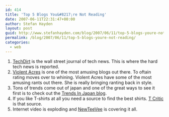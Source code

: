 ```yaml
---
id: 414
title: 'Top 5 Blogs You&#8217;re Not Reading'
date: 2007-06-11T22:31:47+00:00
author: Stefan Hayden
layout: post
guid: http://www.stefanhayden.com/blog/2007/06/11/top-5-blogs-youre-not-reading/
permalink: /blog/2007/06/11/top-5-blogs-youre-not-reading/
categories:
  - web
---
```

<ol>
<li><a href="http://www.techdirt.com/">TechDirt</a> is the wall street journal of tech news. This is where the hard tech news is reported.</li>
<li><a href="http://www.violentacres.com/">Violent Acres</a> is one of the most amusing blogs out there. To oftain rating moves over to whining. Violent Acres have some of the most amusing rants out there. She is really bringing ranting back in style.</li>
<li>Tons of trends come out of japan and one of the great ways to see it first is to check out the <a href="http://www.kilian-nakamura.com/blog-english/">Trends In Japan blog</a>.</li>
<li>If you like T-shirts at all you need a source to find the best shirts. <a href="http://tcritic.com/">T Critic</a> is that source.</li>
	<li>Internet video is exploding and <a href=" http://newteevee.com/">NewTeeVee</a> is covering it all.</li>

</ol>
